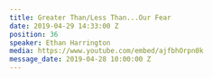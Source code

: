 ```yaml
---
title: Greater Than/Less Than...Our Fear
date: 2019-04-29 14:33:00 Z
position: 36
speaker: Ethan Harrington
media: https://www.youtube.com/embed/ajfbhOrpn0k
message_date: 2019-04-28 10:00:00 Z
---
```


